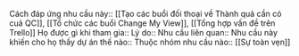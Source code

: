 Cách đáp ứng nhu cầu này:: [[Tạo các buổi đối thoại về Thành quả cần có cuả QC]], [[Tổ chức các buổi Change My View]], [[Tổng hợp vấn đề trên Trello]]
Họ được gì khi tham gia:: 
Lý do:: 
Nhu cầu liên quan:: 
Nhu cầu này khiến cho họ thấy dự án thế nào:: 
Thuộc nhóm nhu cầu nào:: [[Sự toàn vẹn]]
